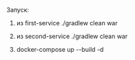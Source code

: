 Запуск:
1) из first-service
 ./gradlew clean war

 2) из second-service
 ./gradlew clean war

 3) docker-compose up --build -d
